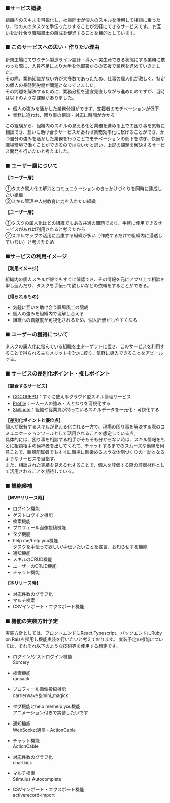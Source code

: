 ### ■サービス概要
組織内のスキルを可視化し、社員同士が個人のスキルを活用して相談に乗ったり、他の人のタスクを手伝ったりすることが気軽にできるサービスです。
お互いを助け合う職場風土の醸成を促進することを目的としています。

### ■ このサービスへの思い・作りたい理由

新規工場にてワクチン製造ライン設計・導入〜実生産できる状態にする業務に携わった際に、人員不足により大半を他部署からの支援で業務を進めていきました。<br>
その際、業務知識がない方が大多数であったため、仕事の属人化が激しく、特定の個人の長時間労働が問題となっていました。<br>
その問題を解決するために、業務分担を適宜見直しながら進めたのですが、当時は以下のような課題がありました。<br>
- 個人の強みを活かした業務分担ができず、支援者のモチベーションが低下
- 業務に追われ、困り事の相談・対応に時間がかかる

この経験から、組織内のスキルの見える化と業務を進める上での困り事を気軽に相談でき、互いに助け合うサービスがあれば業務効率化に繋げることができ、かつ自分の強みを活かした業務を行うことでモチベーションの低下を防ぎ、快適な職場環境で働くことができるのではないかと思い、上記の課題を解決するサービス開発を行いたいと考えました。

### ■ ユーザー層について
**【ユーザー層】**

①タスク属人化の解消とコミュニケーションのきっかけづくりを同時に達成したい組織<br>
②スキル管理や人材教育に力を入れたい組織<br>

**【ユーザー層】**

①タスクの属人化はどの組織でもある共通の問題であり、手軽に使用できるサービスがあれば利用されると考えたから<br>
②スキルマップの活用に苦慮する組織が多い（作成するだけで組織内に浸透していない）と考えたため<br>

### ■サービスの利用イメージ
**【利用イメージ】**<br>

組織内の個人スキルが誰でもすぐに確認でき、その情報を元にアプリ上で相談を申し込んだり、タスクを手伝って欲しいなどの依頼をすることができる。<br>

**【得られるもの】**
- 気軽に互いを助け合う職場風土の醸成
- 個人の強みを組織内で理解し合える
- 組織への貢献度が可視化されるため、個人評価がしやすくなる

### ■ ユーザーの獲得について
タスクの属人化に悩んでいる組織を主ターゲットに置き、このサービスを利用することで得られる主なメリットを3つに絞り、気軽に導入できることをアピールする。


### ■ サービスの差別化ポイント・推しポイント
**【競合するサービス】**<br>
- [COCOREPO](https://cocorepo.jp/)：すぐに使えるクラウド型スキル管理サービス
- [Proflly](https://classmethod.jp/m/proflly/?inquiry_page=https%3A%2F%2Fclassmethod.jp%2Fm%2Fproflly%2F)：一人一人の強み・人となりを可視化する
- [Skillnote](https://www.skillnote.jp/)：組織や従業員が持っているスキルデータを一元化・可視化する

**【差別化ポイントと優位点】**<br>
個人が保有するスキルが見える化される一方で、現場の困り事を解決する際のコミュニケーションツールとして活用されることを想定している点。<br>
具体的には、困り事を相談する相手がそもそも分からない時は、スキル情報をもとに相談相手の候補者を出してくれて、チャットするまでのスムーズな動線を用意ことで、新規配属者でもすぐに職場に馴染めるような体制づくりの一助となるようなサービスを目指す。<br>
また、相談された実績を見える化することで、個人を評価する際の評価材料として活用されることを期待している。


### ■ 機能候補
**【MVPリリース時】**<br>
- ログイン機能
- ゲストログイン機能
- 検索機能
- プロフィール画像投稿機能
- タグ機能
- help me/help you機能<br>
タスクを手伝って欲しい/手伝いたいことを宣言、お知らせする機能
- 通知機能
- スキルのCRUD機能
- ユーザーのCRUD機能
- チャット機能

**【本リリース時】**<br>
- 対応件数のグラフ化
- マルチ検索
- CSVインポート・エクスポート機能


### ■ 機能の実装方針予定
実装方針としては、フロントエンドにReact,Typescript、バックエンドにRuby on Raisを採用し機能実装を行いたいと考えております。
実装予定の機能については、それぞれ以下のような技術等を使用する想定です。

- ログイン/ゲストログイン機能<br>
Sorcery
- 検索機能<br>
ransack
- プロフィール画像投稿機能<br>
carrierwave＆mini_magick
- タグ機能とhelp me/help you機能<br>
アニメーション付きで実装したいです

- 通知機能<br>
WebSocket通信・ActionCable
- チャット機能<br>
ActionCable
- 対応件数のグラフ化<br>
chartkick
- マルチ検索<br>
Stimulus Autocomplete
- CSVインポート・エクスポート機能<br>
 activerecord-import
